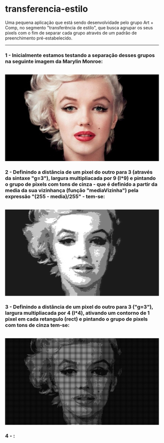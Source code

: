 # transferencia-estilo
 Uma pequena aplicação que está sendo desenvolvidade pelo grupo Art + Comp, no segmento "transferência de estilo", que busca agrupar os seus pixels com o fim de separar cada grupo através de um padrão de preenchimento pré-estabelecido. 

<hr />

<h3> 1 - Inicialmente estamos testando a separação desses grupos na <strong>seguinte imagem</strong> da Marylin Monroe:  </h3>
<Br />

<img src="https://github.com/MarcosPatrickExe/transferencia-estilo/blob/main/algoritmo%20modificado/mary.jpg" alt="marylin monroe" />

<Br />

<h3> 2 - Definindo a distância de um pixel do outro para 3 (através da sintaxe "g=3"), largura multipliacada por 9 (l*9) e pintando o grupo de pixels com tons de cinza - que é definido a partir da media da sua vizinhança (função "mediaVizinha") pela expressão "(255 - media)/255" - tem-se: </h3>
<Br />

<img src="https://github.com/MarcosPatrickExe/transferencia-estilo/blob/main/resultados/modelo%201.png" alt="marylin monroe" />


<h3> 3 - Definindo a distância de um pixel do outro para 3 ("g=3"), largura multipliacada por 4 (l*4), ativando um contorno de 1 pixel em cada retangulo (rect) e pintando o grupo de pixels com tons de cinza tem-se: </h3>
<Br />

<img src="https://github.com/MarcosPatrickExe/transferencia-estilo/blob/main/resultados/modelo%203.png" alt="marylin monroe" />

<h3> 4 - : </h3>
<Br />
